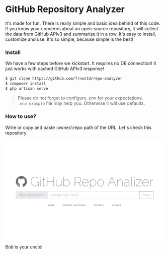 # GitHub Repository Analyzer

It's made for fun. There is really simple and basic idea behind of this code. If you know your concerns about an open-source repository, it will collect the data from GitHub
APIv3 and summarize it in a row. It's easy to install, customize and use. It's so simple, because simple is the best!

### Install

We have a few steps before we kickstart. It requires no DB connection! It just works with cached GitHub APIv3 response!

```
$ git clone https://github.com/frnxstd/repo-analyzer
$ composer install
$ php artisan serve
```

>Please do not forget to configure .env for your expectations. `.env.example` file may help you. Otherwise it will use
>defaults.


### How to use?

Write or copy and paste :owner/:repo path of the URL. Let's check this repository.

![Example usage](public/img/home.png)

Bob is your uncle!